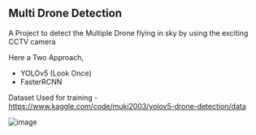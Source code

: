 <h2>Multi Drone Detection</h2>	
A Project to detect the Multiple Drone flying in sky by using the exciting CCTV camera

Here a Two Approach,
- YOLOv5 (Look Once)
- FasterRCNN

Dataset Used for training - https://www.kaggle.com/code/muki2003/yolov5-drone-detection/data

![image](https://user-images.githubusercontent.com/65155327/184471312-fff57a2e-7aab-42a4-ae16-3e45e730553a.png)
